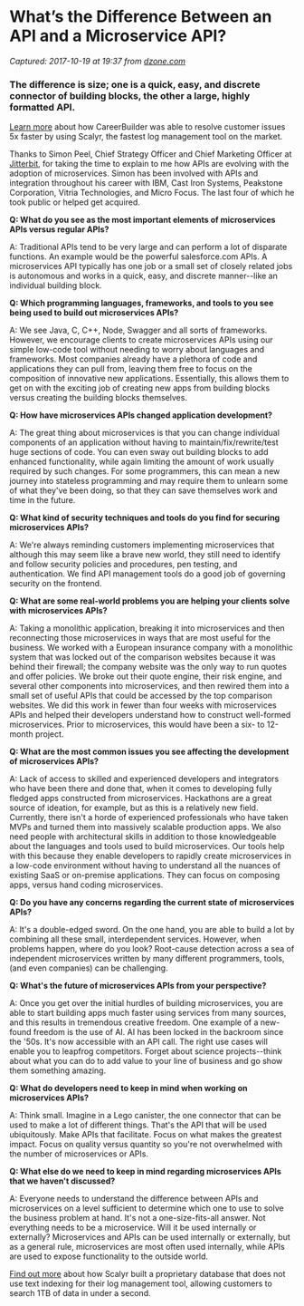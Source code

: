 # What’s the Difference Between an API and a Microservice API?

_Captured: 2017-10-19 at 19:37 from [dzone.com](https://dzone.com/articles/whats-the-difference-between-an-api-and-a-microser?edition=334792&utm_source=Daily%20Digest&utm_medium=email&utm_campaign=Daily%20Digest%202017-10-19)_

### The difference is size; one is a quick, easy, and discrete connector of building blocks, the other a large, highly formatted API.

[Learn more](https://dzone.com/go?i=250324&u=http%3A%2F%2Fblog.scalyr.com%2F2017%2F08%2Fcareerbuilder-resolves-customer-issues-5x-faster-scalyr%2F) about how CareerBuilder was able to resolve customer issues 5x faster by using Scalyr, the fastest log management tool on the market.

Thanks to Simon Peel, Chief Strategy Officer and Chief Marketing Officer at [Jitterbit](http://www.jitterbit.com), for taking the time to explain to me how APIs are evolving with the adoption of microservices. Simon has been involved with APIs and integration throughout his career with IBM, Cast Iron Systems, Peakstone Corporation, Vitria Technologies, and Micro Focus. The last four of which he took public or helped get acquired.

**Q: What do you see as the most important elements of microservices APIs versus regular APIs?**

A: Traditional APIs tend to be very large and can perform a lot of disparate functions. An example would be the powerful salesforce.com APIs. A microservices API typically has one job or a small set of closely related jobs is autonomous and works in a quick, easy, and discrete manner--like an individual building block.

**Q: Which programming languages, frameworks, and tools to you see being used to build out microservices APIs?**

A: We see Java, C, C++, Node, Swagger and all sorts of frameworks. However, we encourage clients to create microservices APIs using our simple low-code tool without needing to worry about languages and frameworks. Most companies already have a plethora of code and applications they can pull from, leaving them free to focus on the composition of innovative new applications. Essentially, this allows them to get on with the exciting job of creating new apps from building blocks versus creating the building blocks themselves.

**Q: How have microservices APIs changed application development?**

A: The great thing about microservices is that you can change individual components of an application without having to maintain/fix/rewrite/test huge sections of code. You can even sway out building blocks to add enhanced functionality, while again limiting the amount of work usually required by such changes. For some programmers, this can mean a new journey into stateless programming and may require them to unlearn some of what they've been doing, so that they can save themselves work and time in the future.

**Q: What kind of security techniques and tools do you find for securing microservices APIs?**

A: We're always reminding customers implementing microservices that although this may seem like a brave new world, they still need to identify and follow security policies and procedures, pen testing, and authentication. We find API management tools do a good job of governing security on the frontend.

**Q: What are some real-world problems you are helping your clients solve with microservices APIs?**

A: Taking a monolithic application, breaking it into microservices and then reconnecting those microservices in ways that are most useful for the business. We worked with a European insurance company with a monolithic system that was locked out of the comparison websites because it was behind their firewall; the company website was the only way to run quotes and offer policies. We broke out their quote engine, their risk engine, and several other components into microservices, and then rewired them into a small set of useful APIs that could be accessed by the top comparison websites. We did this work in fewer than four weeks with microservices APIs and helped their developers understand how to construct well-formed microservices. Prior to microservices, this would have been a six- to 12-month project.

**Q: What are the most common issues you see affecting the development of microservices APIs?**

A: Lack of access to skilled and experienced developers and integrators who have been there and done that, when it comes to developing fully fledged apps constructed from microservices. Hackathons are a great source of ideation, for example, but as this is a relatively new field. Currently, there isn't a horde of experienced professionals who have taken MVPs and turned them into massively scalable production apps. We also need people with architectural skills in addition to those knowledgeable about the languages and tools used to build microservices. Our tools help with this because they enable developers to rapidly create microservices in a low-code environment without having to understand all the nuances of existing SaaS or on-premise applications. They can focus on composing apps, versus hand coding microservices.

**Q: Do you have any concerns regarding the current state of microservices APIs?**

A: It's a double-edged sword. On the one hand, you are able to build a lot by combining all these small, interdependent services. However, when problems happen, where do you look? Root-cause detection across a sea of independent microservices written by many different programmers, tools, (and even companies) can be challenging.

**Q: What's the future of microservices APIs from your perspective?**

A: Once you get over the initial hurdles of building microservices, you are able to start building apps much faster using services from many sources, and this results in tremendous creative freedom. One example of a new-found freedom is the use of AI. AI has been locked in the backroom since the '50s. It's now accessible with an API call. The right use cases will enable you to leapfrog competitors. Forget about science projects--think about what you can do to add value to your line of business and go show them something amazing.

**Q: What do developers need to keep in mind when working on microservices APIs?**

A: Think small. Imagine in a Lego canister, the one connector that can be used to make a lot of different things. That's the API that will be used ubiquitously. Make APIs that facilitate. Focus on what makes the greatest impact. Focus on quality versus quantity so you're not overwhelmed with the number of microservices or APIs.

**Q: What else do we need to keep in mind regarding microservices APIs that we haven't discussed?**

A: Everyone needs to understand the difference between APIs and microservices on a level sufficient to determine which one to use to solve the business problem at hand. It's not a one-size-fits-all answer. Not everything needs to be a microservice. Will it be used internally or externally? Microservices and APIs can be used internally or externally, but as a general rule, microservices are most often used internally, while APIs are used to expose functionality to the outside world.

[Find out more](https://dzone.com/go?i=250325&u=http%3A%2F%2Fblog.scalyr.com%2F2014%2F05%2Fsearching-20-gbsec-systems-engineering-before-algorithms%2F) about how Scalyr built a proprietary database that does not use text indexing for their log management tool, allowing customers to search 1TB of data in under a second.
